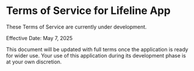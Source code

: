 # Terms of Service for Lifeline App

These Terms of Service are currently under development.

Effective Date: May 7, 2025

This document will be updated with full terms once the application is ready for wider use. 
Your use of this application during its development phase is at your own discretion. 